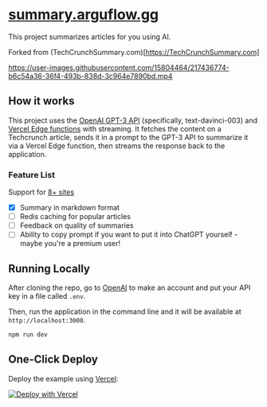 # [summary.arguflow.gg](https://www.summary.arguflow.gg/)

This project summarizes articles for you using AI.

Forked from (TechCrunchSummary.com)[https://TechCrunchSummary.com]

https://user-images.githubusercontent.com/15804464/217436774-b6c54a36-36f4-493b-838d-3c964e7890bd.mp4

## How it works

This project uses the [OpenAI GPT-3 API](https://openai.com/api/) (specifically, text-davinci-003) and [Vercel Edge functions](https://vercel.com/features/edge-functions) with streaming. It fetches the content on a Techcrunch article, sends it in a prompt to the GPT-3 API to summarize it via a Vercel Edge function, then streams the response back to the application.

### Feature List 

Support for [8+ sites](https://summary.arguflow.gg/supported-sites)

- [x] Summary in markdown format
- [ ] Redis caching for popular articles
- [ ] Feedback on quality of summaries 
- [ ] Ability to copy prompt if you want to put it into ChatGPT yourself - maybe you're a premium user! 

## Running Locally

After cloning the repo, go to [OpenAI](https://beta.openai.com/account/api-keys) to make an account and put your API key in a file called `.env`.

Then, run the application in the command line and it will be available at `http://localhost:3000`.

```bash
npm run dev
```

## One-Click Deploy

Deploy the example using [Vercel](https://vercel.com?utm_source=github&utm_medium=readme&utm_campaign=vercel-examples):

[![Deploy with Vercel](https://vercel.com/button)](https://vercel.com/new/clone?repository-url=https://github.com/arguflow/article-summarizer&env=OPENAI_API_KEY&project-name=article-summarizer&repo-name=article-summarizer)

